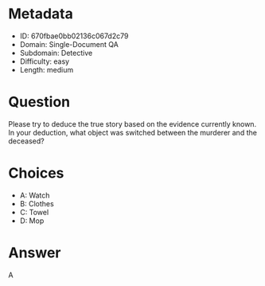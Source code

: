 # Metadata

- ID: 670fbae0bb02136c067d2c79
- Domain: Single-Document QA
- Subdomain: Detective
- Difficulty: easy
- Length: medium

# Question

Please try to deduce the true story based on the evidence currently known. In your deduction, what object was switched between the murderer and the deceased?

# Choices

- A: Watch
- B: Clothes
- C: Towel
- D: Mop

# Answer

A
